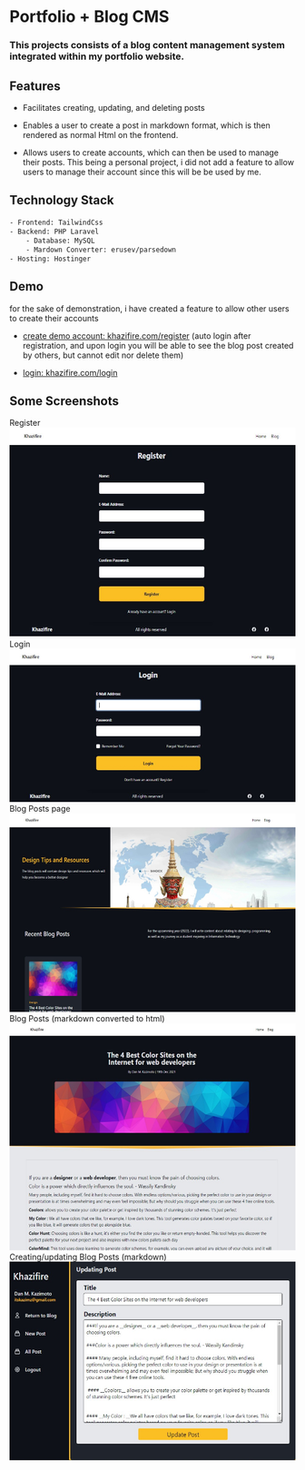 # Portfolio + Blog CMS
### This projects consists of a blog content management system integrated within my portfolio website. 

## Features

- Facilitates creating, updating, and deleting posts

- Enables a user to create a post in markdown format, which is then rendered as normal Html on the frontend.

- Allows users to create accounts, which can then be used to manage their posts. This being a personal project, i did not add a feature to allow users to manage their account since this will be be used by me.

## Technology Stack
```
- Frontend: TailwindCss
- Backend: PHP Laravel
    - Database: MySQL
    - Mardown Converter: erusev/parsedown
- Hosting: Hostinger
```
## Demo
for the sake of demonstration, i have created a feature to allow other users to create their accounts
- [create demo account: khazifire.com/register](https://khazifire.com/register)  (auto login after registration, and upon login you will be able to see the blog post created by others, but cannot edit nor delete them)

- [login: khazifire.com/login](https://khazifire.com/register)


## Some Screenshots
Register
<br>
<img src="./images/other/register.jpg" height="370">
<br>
Login
<br>
<img src="./images/other/login.jpg" height="270">
<br>
Blog Posts page
<br>
<img src="./images/other/blogsection.jpg" height="350">
<br>
Blog Posts (markdown converted to html)
<br>
<img src="./images/other/post.jpg" height="400">
<br>
Creating/updating Blog Posts (markdown)
<br>
<img src="./images/other/updating .jpg" height="350">
<br>








